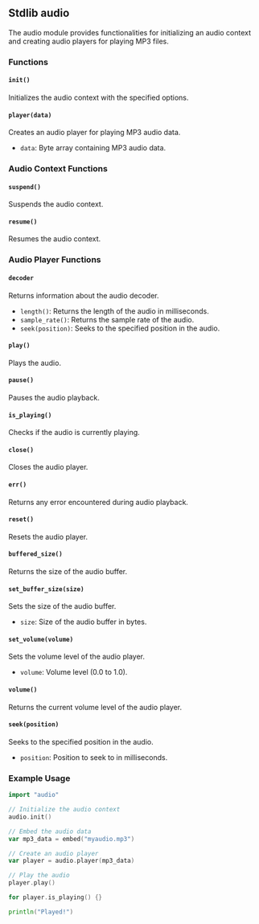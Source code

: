 ## Stdlib audio

The audio module provides functionalities for initializing an audio context and creating audio players for playing MP3 files.

### Functions

#### `init()`

Initializes the audio context with the specified options.

#### `player(data)`

Creates an audio player for playing MP3 audio data.

- `data`: Byte array containing MP3 audio data.

### Audio Context Functions

#### `suspend()`

Suspends the audio context.

#### `resume()`

Resumes the audio context.

### Audio Player Functions

#### `decoder`

Returns information about the audio decoder.

- `length()`: Returns the length of the audio in milliseconds.
- `sample_rate()`: Returns the sample rate of the audio.
- `seek(position)`: Seeks to the specified position in the audio.

#### `play()`

Plays the audio.

#### `pause()`

Pauses the audio playback.

#### `is_playing()`

Checks if the audio is currently playing.

#### `close()`

Closes the audio player.

#### `err()`

Returns any error encountered during audio playback.

#### `reset()`

Resets the audio player.

#### `buffered_size()`

Returns the size of the audio buffer.

#### `set_buffer_size(size)`

Sets the size of the audio buffer.

- `size`: Size of the audio buffer in bytes.

#### `set_volume(volume)`

Sets the volume level of the audio player.

- `volume`: Volume level (0.0 to 1.0).

#### `volume()`

Returns the current volume level of the audio player.

#### `seek(position)`

Seeks to the specified position in the audio.

- `position`: Position to seek to in milliseconds.

### Example Usage

```go
import "audio"

// Initialize the audio context
audio.init()

// Embed the audio data
var mp3_data = embed("myaudio.mp3")

// Create an audio player
var player = audio.player(mp3_data)

// Play the audio
player.play()

for player.is_playing() {}

println("Played!")
```

